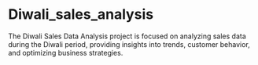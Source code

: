 # Diwali_sales_analysis

The Diwali Sales Data Analysis project is focused on analyzing sales data during the Diwali period, providing insights into trends, customer behavior, and optimizing business strategies.
